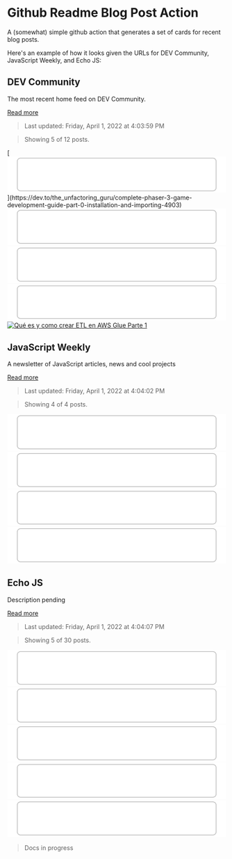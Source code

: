 # Github Readme Blog Post Action

A (somewhat) simple github action that generates a set of cards for recent blog posts.

Here's an example of how it looks given the URLs for DEV Community, JavaScript Weekly, and Echo JS:

<!-- blog-post-list:start -->
## DEV Community

The most recent home feed on DEV Community.

[Read more](https://dev.to)
> Last updated: Friday, April 1, 2022 at 4:03:59 PM

> Showing 5 of 12 posts.

[![Complete Phaser 3 Game Development Guide: Part 0 (Installation and Importing)](https://raw.githubusercontent.com/ErrorGamer2000/github-readme-blog-post-action/main/generated_files/DEV_Community/Complete_Phaser_3_Game_Development_Guide__Part_0_(Installation_and_Importing).svg)](https://dev.to/the_unfactoring_guru/complete-phaser-3-game-development-guide-part-0-installation-and-importing-4903)
[![Controlling and Monitoring Internet Traffic on a Router](https://raw.githubusercontent.com/ErrorGamer2000/github-readme-blog-post-action/main/generated_files/DEV_Community/Controlling_and_Monitoring_Internet_Traffic_on_a_Router.svg)](https://dev.to/hetmansoftware/controlling-and-monitoring-internet-traffic-on-a-router-3mfg)
[![Customizing a Drawer Element in a Quick App](https://raw.githubusercontent.com/ErrorGamer2000/github-readme-blog-post-action/main/generated_files/DEV_Community/Customizing_a_Drawer_Element_in_a_Quick_App.svg)](https://dev.to/josholadele/customizing-a-drawer-element-in-a-quick-app-93a)
[![Top 3 Casts of the Week #4](https://raw.githubusercontent.com/ErrorGamer2000/github-readme-blog-post-action/main/generated_files/DEV_Community/Top_3_Casts_of_the_Week__4.svg)](https://dev.to/codecast/top-3-casts-of-the-week-4-22nb)
[![Qué es y como crear ETL en AWS Glue Parte 1](https://raw.githubusercontent.com/ErrorGamer2000/github-readme-blog-post-action/main/generated_files/DEV_Community/Qué_es_y_como_crear_ETL_en_AWS_Glue_Parte_1.svg)](https://dev.to/davidshaek/que-es-y-como-crear-etl-en-aws-glue-parte-1-3jlj)


## JavaScript Weekly

A newsletter of JavaScript articles, news and cool projects

[Read more](https://javascriptweekly.com/)
> Last updated: Friday, April 1, 2022 at 4:04:02 PM

> Showing 4 of 4 posts.

[![Time to get decorating](https://raw.githubusercontent.com/ErrorGamer2000/github-readme-blog-post-action/main/generated_files/JavaScript_Weekly/Time_to_get_decorating.svg)](https://javascriptweekly.com/issues/583)
[![React 18 due any day now..](https://raw.githubusercontent.com/ErrorGamer2000/github-readme-blog-post-action/main/generated_files/JavaScript_Weekly/React_18_due_any_day_now...svg)](https://javascriptweekly.com/issues/582)
[![Getting creative with JavaScript](https://raw.githubusercontent.com/ErrorGamer2000/github-readme-blog-post-action/main/generated_files/JavaScript_Weekly/Getting_creative_with_JavaScript.svg)](https://javascriptweekly.com/issues/581)
[![Bringing static type syntax into JavaScript itself](https://raw.githubusercontent.com/ErrorGamer2000/github-readme-blog-post-action/main/generated_files/JavaScript_Weekly/Bringing_static_type_syntax_into_JavaScript_itself.svg)](https://javascriptweekly.com/issues/580)


## Echo JS

Description pending

[Read more](
http://www.echojs.com
)
> Last updated: Friday, April 1, 2022 at 4:04:07 PM

> Showing 5 of 30 posts.

[![Svend3r, a Plug and Play Charting Library for Your Svelte project.](https://raw.githubusercontent.com/ErrorGamer2000/github-readme-blog-post-action/main/generated_files/_Echo_JS_/Svend3r__a_Plug_and_Play_Charting_Library_for_Your_Svelte_project..svg)](https://medium.com/@isaaclsaunders/svend3r-a-plug-and-play-charting-library-for-your-svelte-project-2753b8762ec8)
[![Hide the Tooltip in ChartJS](https://raw.githubusercontent.com/ErrorGamer2000/github-readme-blog-post-action/main/generated_files/_Echo_JS_/Hide_the_Tooltip_in_ChartJS.svg)](
https://masteringjs.io/tutorials/chartjs/hide-tooltip
)
[![Hivelance](https://raw.githubusercontent.com/ErrorGamer2000/github-readme-blog-post-action/main/generated_files/_Echo_JS_/Hivelance.svg)](https://hivelance.com)
[![Improving Web Page Performance Server-Side Rendering with Next.JS](https://raw.githubusercontent.com/ErrorGamer2000/github-readme-blog-post-action/main/generated_files/_Echo_JS_/Improving_Web_Page_Performance_Server-Side_Rendering_with_Next.JS.svg)](https://doordash.engineering/2022/03/29/improving-web-page-performance-at-doordash-throughserver-side-rendering-with-next-js/)
[![Tips for creating a component library](https://raw.githubusercontent.com/ErrorGamer2000/github-readme-blog-post-action/main/generated_files/_Echo_JS_/Tips_for_creating_a_component_library.svg)](https://blog.openreplay.com/tips-for-creating-a-component-library)


<!-- blog-post-list:end -->

> Docs in progress
